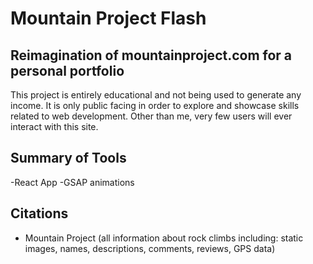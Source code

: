 # Mountain Project Flash
## Reimagination of mountainproject.com for a personal portfolio
This project is entirely educational and not being used to generate any income. It is only public facing in order to explore and showcase skills related to web development. Other than me, very few users will ever interact with this site. 

## Summary of Tools
-React App
-GSAP animations



## Citations
- Mountain Project (all information about rock climbs including: static images, names, descriptions, comments, reviews, GPS data)
